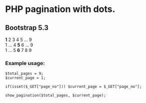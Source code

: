 # PHP pagination with dots.
## Bootstrap 5.3
**1** 2 3 4 5 ... 9  
1 ... 4 **5** 6 ... 9  
1 ... 5 **6** 7 8 9   
### Example usage:
```
$total_pages = 9;
$current_page = 1;

if(isset($_GET["page_no"])) $current_page = $_GET["page_no"];

show_pagination($total_pages, $current_page);
```
